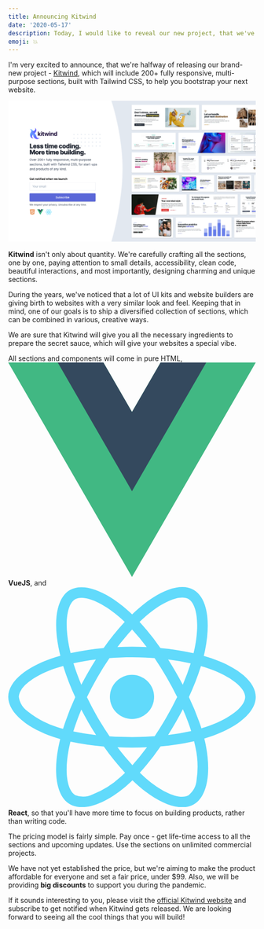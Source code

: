 ```yaml
---
title: Announcing Kitwind
date: '2020-05-17'
description: Today, I would like to reveal our new project, that we've been working on for the last months. Kitwind - 200+ fully responsive, multi-purpose sections, built with Tailwind CSS.
emoji: 💥
---
```


I'm very excited to announce, that we're halfway of releasing our brand-new project - [Kitwind](https://kitwind.io/), which will include 200+ fully responsive, multi-purpose sections, built with Tailwind CSS, to help you bootstrap your next website.

[![Kitwind](./kitwind.png)](https://kitwind.io/)

**Kitwind** isn't only about quantity. We're carefully crafting all the sections, one by one, paying attention to small details, accessibility, clean code, beautiful interactions, and most importantly, designing charming and unique sections.

During the years, we've noticed that a lot of UI kits and website builders are giving birth to websites with a very similar look and feel. Keeping that in mind, one of our goals is to ship a diversified collection of sections, which can be combined in various, creative ways.

We are sure that Kitwind will give you all the necessary ingredients to prepare the secret sauce, which will give your websites a special vibe.

All sections and components will come in pure HTML, <svg viewBox="0 0 261.76 226.69" class="inline-block h-4">
            <title>VueJS</title>
            <g transform="matrix(1.3333 0 0 -1.3333 -76.311 313.34)">
              <g transform="translate(178.06 235.01)">
                <path
                  d="m0 0-22.669-39.264-22.669 39.264h-75.491l98.16-170.02 98.16 170.02z"
                  fill="#41b883"
                ></path>
              </g>
              <g transform="translate(178.06 235.01)">
                <path
                  d="m0 0-22.669-39.264-22.669 39.264h-36.227l58.896-102.01 58.896 102.01z"
                  fill="#34495e"
                ></path>
              </g>
            </g>
          </svg> **VueJS**, and <svg viewBox="0 0 23 20.46348" class="inline-block h-4">
            <title>React</title>
            <path
              d="M18.9107,6.63257h0q-.36721-.126-.74042-.2333.06187-.25141.11441-.505c.56045-2.72064.194-4.91237-1.05739-5.63386-1.1998-.692-3.1621.02952-5.14394,1.75414q-.29293.2555-.57267.52554-.18727-.17951-.3811-.352C9.05257.3439,6.97066-.43316,5.72058.29046,4.52191.98436,4.16686,3.04489,4.67144,5.62322q.0753.383.17.76179c-.29458.08367-.57908.17284-.85127.26771C1.55514,7.50165,0,8.83225,0,10.21231c0,1.42546,1.66935,2.8552,4.20575,3.722q.3085.10494.62193.19442-.10179.408-.18068.82114c-.48106,2.53354-.10535,4.54521,1.09017,5.23484,1.23481.712,3.30725-.01985,5.32533-1.78387q.23926-.20917.47994-.44238.3029.29225.62173.56727c1.95477,1.68207,3.88531,2.36132,5.07982,1.66986,1.23369-.71416,1.63454-2.87525,1.114-5.50459q-.05955-.30124-.13792-.61481.21834-.06443.42772-.13355C21.28454,13.06915,23,11.65681,23,10.21232,23,8.82726,21.39478,7.48771,18.9107,6.63257ZM12.7284,2.75581C14.42646,1.278,16.01346.69457,16.73657,1.1116h0c.77014.44421,1.06971,2.2354.5858,4.58441q-.04758.22953-.10342.45724a23.53752,23.53752,0,0,0-3.07527-.48584A23.08128,23.08128,0,0,0,12.1995,3.24094Q12.45788,2.99184,12.7284,2.75581ZM6.79111,11.39124q.312.60265.65207,1.19013.34692.59911.7221,1.18117a20.92168,20.92168,0,0,1-2.11967-.3408C6.24867,12.766,6.49887,12.08443,6.79111,11.39124ZM6.79,9.08041c-.28613-.67863-.53093-1.34586-.73085-1.99019.65624-.14688,1.356-.26689,2.08516-.358q-.36611.571-.7051,1.15877Q7.10076,8.478,6.79,9.08041Zm.52228,1.15552q.45411-.94517.9783-1.8542v.0002q.52369-.90857,1.11521-1.77542c.684-.05171,1.38536-.07879,2.09432-.07879.71212,0,1.41437.02728,2.09819.0794q.58514.86487,1.10818,1.76941.52565.90635.99153,1.84545-.46083.94817-.98828,1.86173h-.0001q-.52261.90786-1.1034,1.7803c-.6824.04876-1.3876.0739-2.10623.0739-.71568,0-1.41193-.02229-2.08241-.06575q-.59555-.86995-1.12406-1.78305Q7.76789,11.18148,7.31227,10.23593Zm8.24853,2.33862q.347-.60182.667-1.21863h0a20.86671,20.86671,0,0,1,.77238,2.02327,20.85164,20.85164,0,0,1-2.14552.36573Q15.21935,13.16682,15.5608,12.57455Zm.65767-3.49343q-.31883-.605-.66163-1.19684h0q-.33727-.58258-.6994-1.15022c.7339.09263,1.437.21579,2.09717.36654A20.95909,20.95909,0,0,1,16.21847,9.08112ZM11.511,3.94359a21.01288,21.01288,0,0,1,1.3535,1.63393q-1.35843-.06419-2.7184-.00061C10.593,4.98765,11.0507,4.44022,11.511,3.94359ZM6.21284,1.14081c.76953-.44543,2.47095.18973,4.26428,1.782.11461.10179.22974.20836.34507.3186A23.54542,23.54542,0,0,0,8.86294,5.66608a24.008,24.008,0,0,0-3.06916.477q-.088-.35228-.15808-.70866v.0001C5.20339,3.22536,5.49044,1.559,6.21284,1.14081ZM5.09132,13.18233q-.286-.08187-.56778-.17773A8.32371,8.32371,0,0,1,1.841,11.57955a2.03072,2.03072,0,0,1-.85849-1.36724c0-.83742,1.24865-1.90571,3.33117-2.63178q.39208-.1361.79162-.24908a23.56455,23.56455,0,0,0,1.121,2.90478A23.92247,23.92247,0,0,0,5.09132,13.18233ZM10.41594,17.661a8.32161,8.32161,0,0,1-2.57467,1.61184h-.0001a2.03042,2.03042,0,0,1-1.61306.06067c-.72556-.41836-1.02706-2.03376-.61573-4.20035q.07337-.38407.168-.76363a23.10444,23.10444,0,0,0,3.0995.44869,23.90954,23.90954,0,0,0,1.97431,2.43929Q10.64,17.46459,10.41594,17.661Zm1.12223-1.11053c-.46569-.50253-.93015-1.05831-1.38383-1.65612q.66051.026,1.34566.02606.70326,0,1.38841-.03084A20.89425,20.89425,0,0,1,11.53817,16.55045Zm5.96651,1.367a2.03039,2.03039,0,0,1-.753,1.4278c-.72485.41958-2.275-.12581-3.94659-1.56431q-.2875-.24735-.57837-.52727a23.08914,23.08914,0,0,0,1.9279-2.448,22.93647,22.93647,0,0,0,3.11507-.48014q.07024.284.12449.55638h0A8.32,8.32,0,0,1,17.50468,17.91749Zm.83417-4.90739h-.0001c-.12571.04163-.25478.08184-.38629.12082a23.06121,23.06121,0,0,0-1.16468-2.91373,23.05112,23.05112,0,0,0,1.11938-2.87128c.23524.0682.46365.14.68372.21579,2.12842.73258,3.42665,1.81593,3.42665,2.65061C22.01753,11.10145,20.61538,12.25574,18.33885,13.0101Z"
              fill="#61dafb"
            ></path>
            <path
              d="M11.5,8.1585a2.05386,2.05386,0,1,1-2.05381,2.05381A2.05381,2.05381,0,0,1,11.5,8.1585"
              fill="#61dafb"
            ></path>
          </svg> **React**, so that you'll have more time to focus on building products, rather than writing code.

The pricing model is fairly simple. Pay once - get life-time access to all the sections and upcoming updates. Use the sections on unlimited commercial projects.

We have not yet established the price, but we're aiming to make the product affordable for everyone and set a fair price, under $99. Also, we will be providing **big discounts** to support you during the pandemic.

If it sounds interesting to you, please visit the [official Kitwind website](https://kitwind.io/) and subscribe to get notified when Kitwind gets released. We are looking forward to seeing all the cool things that you will build!